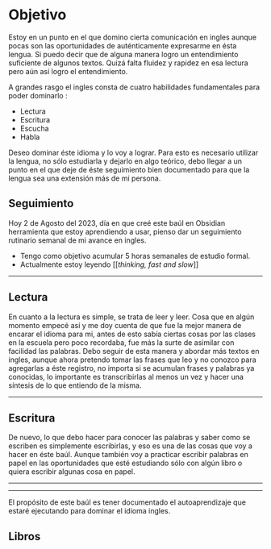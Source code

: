 
# Objetivo
Estoy en un punto en el que domino cierta comunicación en ingles aunque pocas son las oportunidades de auténticamente expresarme en ésta lengua. 
Si puedo decir que de alguna manera logro un entendimiento suficiente de algunos textos. Quizá falta fluidez  y rapidez en esa lectura pero aún así logro el entendimiento. 

A grandes rasgo el ingles consta de cuatro habilidades fundamentales para poder dominarlo : 
- Lectura  
- Escritura
- Escucha 
- Habla


Deseo dominar éste idioma y lo voy a lograr. 
Para esto es necesario utilizar la lengua, no sólo estudiarla y dejarlo en algo teórico, debo llegar a un punto en el que deje de éste seguimiento bien documentado para que la lengua sea una extensión más de mi persona.

## Seguimiento
Hoy 2 de Agosto del 2023, día en que creé este baúl en Obsidian herramienta que estoy aprendiendo a usar, pienso dar un seguimiento rutinario semanal de mi avance en ingles. 

- Tengo como objetivo acumular 5 horas semanales de estudio formal.
- Actualmente estoy leyendo [[_thinking, fast and slow_]] 

___
## Lectura 
En cuanto a la lectura es simple, se trata de leer y leer. Cosa que en algún momento empecé así y me doy cuenta de que fue la mejor manera de encarar el idioma para mi, antes de esto sabía ciertas cosas por las clases en la escuela pero poco recordaba, fue más la surte de asimilar con facilidad las palabras. 
Debo seguir de esta manera y abordar más textos en ingles, aunque ahora pretendo tomar las frases que leo y no conozco para agregarlas a éste registro, no importa si se acumulan frases y palabras ya conocidas, lo importante es transcribirlas al menos un vez y hacer una síntesis de lo que entiendo de la misma. 
___
## Escritura 

De nuevo, lo que debo hacer para conocer las palabras y saber como se escriben es simplemente escribirlas, y eso es una de las cosas que voy a hacer en éste baúl. Aunque también voy a practicar escribir palabras en papel en las oportunidades que esté estudiando sólo con algún libro o quiera escribir algunas cosa en papel.
___

____ 
El propósito de este baúl es tener documentado el autoaprendizaje que estaré ejecutando para dominar el idioma ingles. 

## Libros

